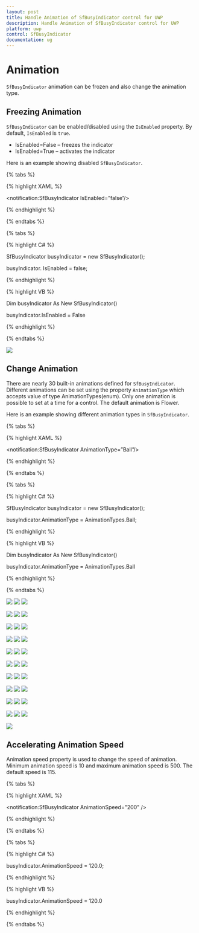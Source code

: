 ```yaml
---
layout: post
title: Handle Animation of SfBusyIndicator control for UWP
description: Handle Animation of SfBusyIndicator control for UWP
platform: uwp
control: SfBusyIndicator
documentation: ug
---
```


# Animation

`SfBusyIndicator` animation can be frozen and also change the animation type.

##  Freezing Animation

`SfBusyIndicator` can be enabled/disabled using the `IsEnabled` property. By default, `IsEnabled` is `true`.

* IsEnabled=False –  freezes the indicator 
* IsEnabled=True –  activates the indicator

Here is an example showing disabled `SfBusyIndicator`.

{% tabs %}

{% highlight XAML %}

<Grid Background=”CornFlowerBlue”/>

<notification:SfBusyIndicator IsEnabled=”false”/>

</Grid>

{% endhighlight %}

{% endtabs %}

{% tabs %}

{% highlight C# %}

SfBusyIndicator busyIndicator = new SfBusyIndicator();

busyIndicator. IsEnabled = false;

{% endhighlight %}

{% highlight VB %}

Dim busyIndicator As New SfBusyIndicator()

busyIndicator.IsEnabled = False

{% endhighlight %}

{% endtabs %}

![](SfBusyIndicator1/Enable.png)

## Change Animation

There are nearly 30 built-in animations defined for `SfBusyIndicator`. Different animations can be set using the property `AnimationType` which accepts value of type AnimationTypes(enum). Only one animation is possible to set at a time for a control. The default animation is Flower.

Here is an example showing different animation types in `SfBusyIndicator`.

{% tabs %}

{% highlight XAML %}

<Grid Background=”CornFlowerBlue”/>

<notification:SfBusyIndicator AnimationType=”Ball”/>

</Grid>

{% endhighlight %}

{% endtabs %}

{% tabs %}

{% highlight C# %}

SfBusyIndicator busyIndicator = new SfBusyIndicator();

busyIndicator.AnimationType = AnimationTypes.Ball;

{% endhighlight %}

{% highlight VB %}

Dim busyIndicator As New SfBusyIndicator()

busyIndicator.AnimationType = AnimationTypes.Ball

{% endhighlight %}

{% endtabs %}

![](SfBusyIndicator1/Arrow.png)		![](SfBusyIndicator1/Ball.png)	![](SfBusyIndicator1/Battery.png)

![](SfBusyIndicator1/Delete.png)	![](SfBusyIndicator1/DoubleCircle.png)	![](SfBusyIndicator1/Drop.png)

![](SfBusyIndicator1/Ecg.png)	![](SfBusyIndicator1/Flight.png)	![](SfBusyIndicator1/Flower.png)

![](SfBusyIndicator1/Gear.png)	![](SfBusyIndicator1/Globe.png)	![](SfBusyIndicator1/Gps.png)

![](SfBusyIndicator1/Horizontal.png)	![](SfBusyIndicator1/liquid.png)	![](SfBusyIndicator1/pen.png)

![](SfBusyIndicator1/print.png)	![](SfBusyIndicator1/rainy.png)	![](SfBusyIndicator1/Rect.png)

![](SfBusyIndicator1/Rot.png)	![](SfBusyIndicator1/SilceCircle.png)	![](SfBusyIndicator1/SingleCircle.png)

![](SfBusyIndicator1/Slice.png)	![](SfBusyIndicator1/Snow.png)	![](SfBusyIndicator1/Sunny.png)

![](SfBusyIndicator1/Sunrise.png)	![](SfBusyIndicator1/Temp.png)	![](SfBusyIndicator1/Thunder.png)

![](SfBusyIndicator1/Umberlla.png)	![](SfBusyIndicator1/Winmil.png)	![](SfBusyIndicator1/Box.png)

![](SfBusyIndicator1/Bulb.png)


## Accelerating Animation Speed

Animation speed property is used to change the speed of animation. Minimum animation speed is 10 and maximum animation speed is 500. The default speed is 115. 

{% tabs %}

{% highlight XAML %}

<notification:SfBusyIndicator AnimationSpeed="200" />

{% endhighlight %}

{% endtabs %}

{% tabs %}

{% highlight C# %}

busyIndicator.AnimationSpeed = 120.0;

{% endhighlight %}

{% highlight VB %}

busyIndicator.AnimationSpeed = 120.0

{% endhighlight %}

{% endtabs %}
